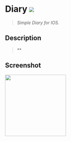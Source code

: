 # Diary <img src="https://img.shields.io/badge/SWIFT-5.5-lightgrey?style=flat-square&logo=Swift&logoColor=white"/></a>
>*Simple Diary for IOS.*
<!--구분-->
Description
---
>**
<!--구분-->
Screenshot 
---
<img src="https://user-images.githubusercontent.com/42035944/146676991-84c2e9a8-bc94-4b22-bfa0-e03ed54351d9.png"  width="200">


